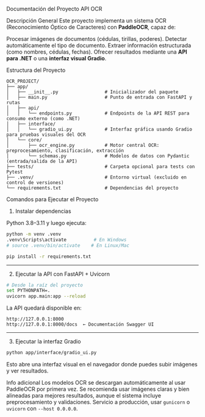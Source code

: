Documentación del Proyecto API OCR

 Descripción General
Este proyecto implementa un sistema OCR (Reconocimiento Óptico de Caracteres) con **PaddleOCR**, capaz de:

Procesar imágenes de documentos (cédulas, tirillas, poderes).
Detectar automáticamente el tipo de documento.
Extraer información estructurada (como nombres, cédulas, fechas).
Ofrecer resultados mediante una **API para .NET** o una **interfaz visual Gradio**.

Estructura del Proyecto

```
OCR_PROJECT/
├── app/
│   ├── __init__.py                 # Inicializador del paquete
│   ├── main.py                     # Punto de entrada con FastAPI y rutas
│   ├── api/
│   │   └── endpoints.py            # Endpoints de la API REST para consumo externo (como .NET)
│   ├── interface/
│   │   └── gradio_ui.py            # Interfaz gráfica usando Gradio para pruebas visuales del OCR
│   └── core/
│       ├── ocr_engine.py           # Motor central OCR: preprocesamiento, clasificación, extracción
│       └── schemas.py              # Modelos de datos con Pydantic (entrada/salida de la API)
├── tests/                          # Carpeta opcional para tests con Pytest
├── .venv/                          # Entorno virtual (excluido en control de versiones)
└── requirements.txt                # Dependencias del proyecto
```

Comandos para Ejecutar el Proyecto

1. Instalar dependencias

Python 3.8–3.11 y luego ejecuta:

```bash
python -m venv .venv
.venv\Scripts\activate          # En Windows
# source .venv/bin/activate    # En Linux/Mac

pip install -r requirements.txt
```

---

2. Ejecutar la API con FastAPI + Uvicorn

```bash
# Desde la raíz del proyecto
set PYTHONPATH=.
uvicorn app.main:app --reload
```

La API quedará disponible en:

```
http://127.0.0.1:8000
http://127.0.0.1:8000/docs  ← Documentación Swagger UI
```

---

3. Ejecutar la interfaz Gradio

```bash
python app/interface/gradio_ui.py
```

Esto abre una interfaz visual en el navegador donde puedes subir imágenes y ver resultados.


Info adicional
Los modelos OCR se descargan automáticamente al usar PaddleOCR por primera vez.
Se recomienda usar imágenes claras y bien alineadas para mejores resultados, aunque el sistema incluye preprocesamiento y validaciones.
Servicio a producción, usar `gunicorn` o `uvicorn` con `--host 0.0.0.0`.
